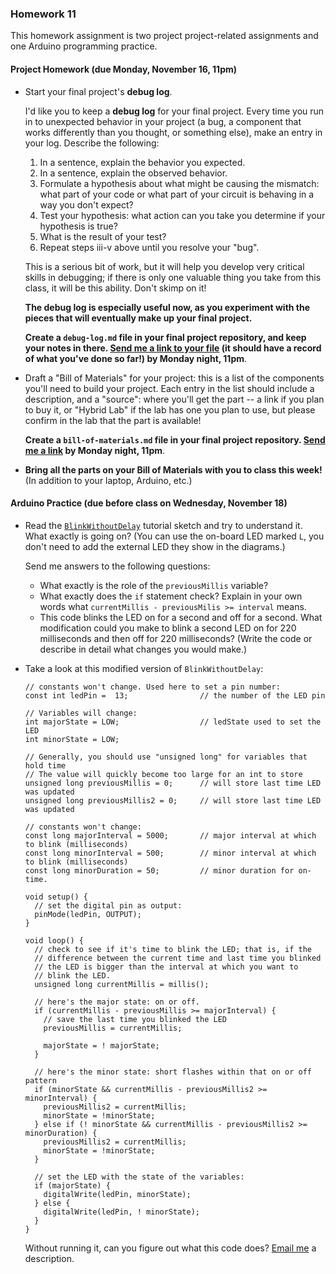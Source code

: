 ### Homework 11

This homework assignment is two project project-related assignments and one Arduino programming practice.

#### Project Homework (due Monday, November 16, 11pm)

- Start your final project's **debug log**.
  
  I'd like you to keep a **debug log** for your final project. Every time you run in to unexpected behavior in your project (a bug, a component that works differently than you thought, or something else), make an entry in your log. Describe the following:
   
  1. In a sentence, explain the behavior you expected.
  2. In a sentence, explain the observed behavior.
  3. Formulate a hypothesis about what might be causing the mismatch: what part of your code or what part of your circuit is behaving in a way you don't expect?
  4. Test your hypothesis: what action can you take you determine if your hypothesis is true?
  5. What is the result of your test?
  6. Repeat steps iii-v above until you resolve your "bug".
  
  This is a serious bit of work, but it will help you develop very critical skills in debugging; if there is only one valuable thing you take from this class, it will be this ability. Don't skimp on it!
  
  **The debug log is especially useful now, as you experiment with the pieces that will eventually make up your final project.**
  
  **Create a `debug-log.md` file in your final project repository, and keep your notes in there. [Send me a link to your file](mailto:jzamfirescupereira@cca.edu) (it should have a record of what you've done so far!) by Monday night, 11pm**.
  
- Draft a "Bill of Materials" for your project: this is a list of the components you'll need to build your project. Each entry in the list should include a description, and a "source": where you'll get the part -- a link if you plan to buy it, or "Hybrid Lab" if the lab has one you plan to use, but please confirm in the lab that the part is available! 
  
  **Create a `bill-of-materials.md` file in your final project repository. [Send me a link](mailto:jzamfirescupereira@cca.edu) by Monday night, 11pm**.

- **Bring all the parts on your Bill of Materials with you to class this week!** (In addition to your laptop, Arduino, etc.)


#### Arduino Practice (due before class on Wednesday, November 18)

- Read the [`BlinkWithoutDelay`](https://www.arduino.cc/en/Tutorial/BlinkWithoutDelay) tutorial sketch and try to understand it. What exactly is going on? (You can use the on-board LED marked `L`, you don't need to add the external LED they show in the diagrams.)

  Send me answers to the following questions:
  
  - What exactly is the role of the `previousMillis` variable?
  - What exactly does the `if` statement check? Explain in your own words what `currentMillis - previousMilis >= interval` means.
  - This code blinks the LED on for a second and off for a second. What modification could you make to blink a second LED on for 220 milliseconds and then off for 220 milliseconds? (Write the code or describe in detail what changes you would make.)
  
- Take a look at this modified version of `BlinkWithoutDelay`:
  
  ```arduino
  // constants won't change. Used here to set a pin number:
  const int ledPin =  13;                // the number of the LED pin

  // Variables will change:
  int majorState = LOW;                  // ledState used to set the LED
  int minorState = LOW;

  // Generally, you should use "unsigned long" for variables that hold time
  // The value will quickly become too large for an int to store
  unsigned long previousMillis = 0;      // will store last time LED was updated
  unsigned long previousMillis2 = 0;     // will store last time LED was updated

  // constants won't change:
  const long majorInterval = 5000;       // major interval at which to blink (milliseconds)
  const long minorInterval = 500;        // minor interval at which to blink (milliseconds)
  const long minorDuration = 50;         // minor duration for on-time.

  void setup() {
    // set the digital pin as output:
    pinMode(ledPin, OUTPUT);
  }

  void loop() {
    // check to see if it's time to blink the LED; that is, if the
    // difference between the current time and last time you blinked
    // the LED is bigger than the interval at which you want to
    // blink the LED.
    unsigned long currentMillis = millis();

    // here's the major state: on or off.
    if (currentMillis - previousMillis >= majorInterval) {
      // save the last time you blinked the LED
      previousMillis = currentMillis;

      majorState = ! majorState;
    }

    // here's the minor state: short flashes within that on or off pattern
    if (minorState && currentMillis - previousMillis2 >= minorInterval) {
      previousMillis2 = currentMillis;
      minorState = !minorState;
    } else if (! minorState && currentMillis - previousMillis2 >= minorDuration) {
      previousMillis2 = currentMillis;
      minorState = !minorState;
    }

    // set the LED with the state of the variables:
    if (majorState) {
      digitalWrite(ledPin, minorState);
    } else {
      digitalWrite(ledPin, ! minorState);
    }
  }
  ```
  
  Without running it, can you figure out what this code does? [Email me](mailto:jzamfirescupereira@cca.edu) a description.